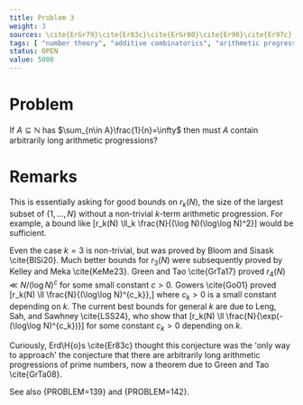 ```yaml
---
title: Problem 3
weight: 3
sources: \cite{ErGr79}\cite{Er83c}\cite{ErGr80}\cite{Er90}\cite{Er97c}
tags: [ "number theory", "additive combinatorics", "arithmetic progressions" ]
status: OPEN
value: 5000
---
```


# Problem

If $A\subseteq \mathbb{N}$ has $\sum_{n\in A}\frac{1}{n}=\infty$ then must $A$ contain arbitrarily long arithmetic
progressions?

# Remarks

This is essentially asking for good bounds on $r_k(N)$, the size of the largest subset of $\{1,\ldots,N\}$ without a
non-trivial $k$-term arithmetic progression. For example, a bound like
\[r_k(N) \ll_k \frac{N}{(\log N)(\log\log N)^2}\]
would be sufficient.

Even the case $k=3$ is non-trivial, but was proved by Bloom and Sisask \cite{BlSi20}. Much better bounds for $r_3(N)$
were subsequently proved by Kelley and Meka \cite{KeMe23}. Green and Tao \cite{GrTa17} proved $r_4(N)\ll N/(\log N)^{c}$
for some small constant $c>0$. Gowers \cite{Go01} proved
\[r_k(N) \ll \frac{N}{(\log\log N)^{c_k}},\]
where $c_k>0$ is a small constant depending on $k$. The current best bounds for general $k$ are due to Leng, Sah, and
Sawhney \cite{LSS24}, who show that
\[r_k(N) \ll \frac{N}{\exp(-(\log\log N)^{c_k})}\]
for some constant $c_k>0$ depending on $k$.

Curiously, Erd\H{o}s \cite{Er83c} thought this conjecture was the 'only way to approach' the conjecture that there are
arbitrarily long arithmetic progressions of prime numbers, now a theorem due to Green and Tao \cite{GrTa08}.

See also {PROBLEM=139} and {PROBLEM=142}.
